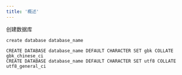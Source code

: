```yaml
---
title: '概述'
---
```


创建数据库

`create database database_name`


```
CREATE DATABASE database_name DEFAULT CHARACTER SET gbk COLLATE gbk_chinese_ci
CREATE DATABASE database_name DEFAULT CHARACTER SET utf8 COLLATE utf8_general_ci
```


